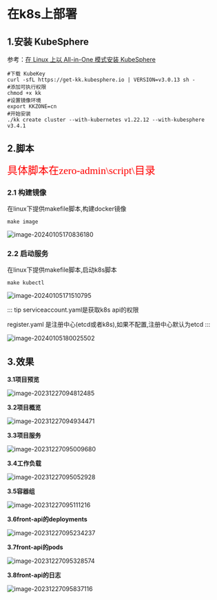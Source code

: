 # 在k8s上部署

## 1.安装 KubeSphere

参考：[在 Linux 上以 All-in-One 模式安装 KubeSphere](https://www.kubesphere.io/zh/docs/v3.4/quick-start/all-in-one-on-linux/)

```shell
#下载 KubeKey
curl -sfL https://get-kk.kubesphere.io | VERSION=v3.0.13 sh -
#添加可执行权限
chmod +x kk
#设置镜像环境
export KKZONE=cn
#开始安装
./kk create cluster --with-kubernetes v1.22.12 --with-kubesphere v3.4.1
```


## 2.脚本

<font face="宋体" color=red size=5>具体脚本在zero-admin\script\目录</font>

### 2.1 构建镜像

在linux下提供makefile脚本,构建docker镜像

```shell
make image

```

![image-20240105170836180](docker.assets/image-20240105170836180.png)

### 2.2 启动服务

在linux下提供makefile脚本,启动k8s脚本

```shell
make kubectl
```

![image-20240105171510795](k8s.assets/image-20240105171510795.png)

::: tip
serviceaccount.yaml是获取k8s api的权限

register.yaml 是注册中心(etcd或者k8s),如果不配置,注册中心默认为etcd
:::

![image-20240105180025502](k8s.assets/image-20240105180025502.png)

## 3.效果

**3.1项目预览**

![image-20231227094812485](k8s.assets/image-20231227094812485.png)

**3.2项目概览**

![image-20231227094934471](k8s.assets/image-20231227094934471.png)

**3.3项目服务**

![image-20231227095009680](k8s.assets/image-20231227095009680.png)

**3.4工作负载**

![image-20231227095052928](k8s.assets/image-20231227095052928.png)

**3.5容器组**

![image-20231227095111216](k8s.assets/image-20231227095111216.png)

**3.6front-api的deployments**

![image-20231227095234237](k8s.assets/image-20231227095234237.png)

**3.7front-api的pods**

![image-20231227095328574](k8s.assets/image-20231227095328574.png)

**3.8front-api的日志**

![image-20231227095837116](k8s.assets/image-20231227095837116.png)

